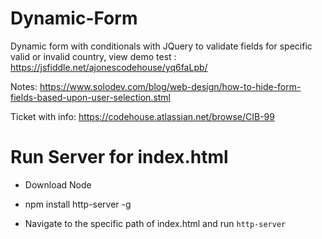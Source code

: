 # Dynamic-Form
Dynamic form with conditionals with JQuery to validate fields for specific valid or invalid country, view demo test : https://jsfiddle.net/ajonescodehouse/yq6faLpb/

Notes: https://www.solodev.com/blog/web-design/how-to-hide-form-fields-based-upon-user-selection.stml

Ticket with info: https://codehouse.atlassian.net/browse/CIB-99


# Run Server for index.html

- Download Node

- npm install http-server -g

- Navigate to the specific path of index.html and run  `http-server`
